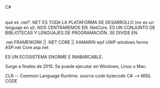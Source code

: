 C#
######

qué es .net? .NET ES TODA LA PLATAFORMA DE DESARROLLO (no es un lenguaje en sí). NOS CENTRAREMOS EN .NetCore. ES UN CONJUNTO DE BIBLIOTECAS Y LENGUAJES DE PROGRAMACIÓN. SE DIVIDE EN 

.net FRAMEWORK ||       .NET CORE         ||       XAMARIN
wpf                     UWP
windows forms           ASP.net Core
asp.net

ES UN ECOSISTEMA ENORME E INABARCABLE.

Surge a finales de 2015. Se puede ejecutar en Windows, Linux o Mac. 

CLR -- Common Language Runtime. 
source code         bytecode
C#  -->              MSIL CODE

